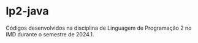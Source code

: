 # lp2-java
Códigos desenvolvidos na disciplina de Linguagem de Programação 2 no IMD durante o semestre de 2024.1.
